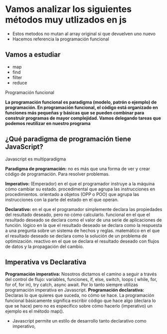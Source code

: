 # Vamos analizar los siguientes métodos muy utlizados en js

- Estos metodos no mutan al array original si que devuelven uno nuevo
- Hacemos referencia la programación funcional

## Vamos a estudiar

- map
- find
- filter
- reduce

Programación funcional

**La programación funcional es paradigma (modelo, patrón o ejemplo) de programación. En programación funcional, el código está organizado en funciones más pequeñas y básicas que se pueden combinar para construir programas de mayor complejidad. Vamos delegando tareas que podemos reutilizar en nuestro programa**

## ¿Qué paradigma de programación tiene JavaScript?

Javascript es multiparadigma

**Paradigma de programación:** no es más que una forma de ver y crear código de programación. Para resolver problemas.

**Imperativo:** (Emperador) en el que el programador instruye a la máquina cómo cambiar su estado.
procedimental que agrupa las instrucciones en procedimientos.
orientado a objetos (OPP o POO) que agrupa las instrucciones con la parte del estado en el que operan.

**Declarativo:** en el que el programador simplemente declara las propiedades del resultado deseado, pero no cómo calcularlo.
funcional en el que el resultado deseado se declara como el valor de una serie de aplicaciones de función.
lógico en la que el resultado deseado se declara como la respuesta a una pregunta sobre un sistema de hechos y reglas.
matemático en el que el resultado deseado se declara como la solución de un problema de optimización.
reactivo en el que se declara el resultado deseado con flujos de datos y la propagación del cambio.

## Imperativa vs Declarativa

**Programación imperativa:** Nosotros dictamos el camino a seguir a través del control de flujo: variables, funciones, if, else, switch, loops ( while, for, for of, for in), try catch, async await. Por lo tanto siempre utilizas programación imperativa en Javascript.
**Programación declarativa:** Declaras lo que quieres que suceda, no cómo se hace. La programación funcional básicamente significa escribir código que hace algo (declara lo que se hace) pero no es específico sobre cómo hacerlo (imperativo) un ejemplo es el método map().

- Javascript permite un estilo de desarrollo tanto declarativo como imperativo,
